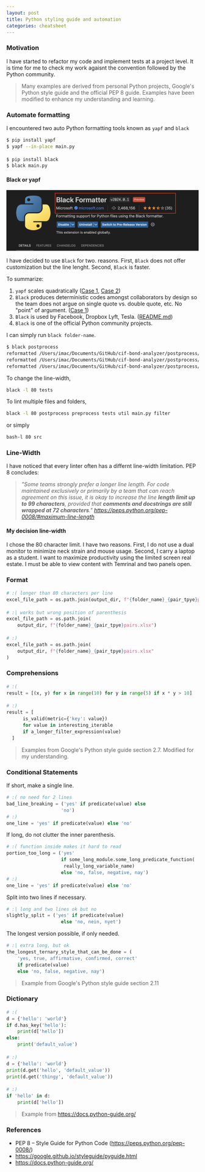 ```yaml
---
layout: post
title: Python styling guide and automation
categories: cheatsheet
---
```


### Motivation

I have started to refactor my code and implement tests at a project level. It is time for me to check my work agaisnt the convention followed by the Python community.

> Many examples are derived from personal Python projects, Google's Python style guide and the official PEP 8 guide. Examples have been modified to enhance my understanding and learning.

### Automate formatting

I encountered two auto Python formatting tools known as `yapf` and `black`

```bash
$ pip install yapf
$ yapf --in-place main.py

$ pip install black
$ black main.py
```

#### Black or yapf

![Black Python VS Code](/files/blog/2024-03-11-python-styling-guide/1.png)

I have decided to use `Black` for two. reasons. First, `Black` does not offer customization but the line lenght. Second, `Black` is faster.

To summarize:

1. `yapf` scales quadratically ([Case 1](https://github.com/google/yapf/issues/39), [Case 2](https://github.com/google/yapf/issues/264))
2. `Black` produces deterministic codes amongst collaborators by design so the team does not argue on single quote vs. double quote, etc. No "point" of argument. ([Case 1](https://www.reddit.com/r/Python/comments/sidqze/black_vs_yapf_vs/?rdt=61802))
3. `Black` is used by Facebook, Dropbox Lyft, Tesla. ([README.md](https://github.com/psf/black?tab=readme-ov-file))
4. `Black` is one of the official Python community projects.

I can simply run `black folder-name`.

```bash
$ black postprocess 
reformatted /Users/imac/Documents/GitHub/cif-bond-analyzer/postprocess/writer.py
reformatted /Users/imac/Documents/GitHub/cif-bond-analyzer/postprocess/excel.py
reformatted /Users/imac/Documents/GitHub/cif-bond-analyzer/postprocess/histogram.py
```

To change the line-width,

```bash
black -l 80 tests
```

To lint multiple files and folders,

```bash
black -l 80 postprocess preprocess tests util main.py filter
```

or simply 

```bash
bash-l 80 src
```

### Line-Width

I have noticed that every linter often has a differnt line-width limitation. PEP 8 concludes:

> *"Some teams strongly prefer a longer line length. For code maintained exclusively or primarily by a team that can reach agreement on this issue, it is okay to increase the line **length limit up to 99 characters**, provided that **comments and docstrings are still wrapped at 72 characters**." https://peps.python.org/pep-0008/#maximum-line-length*

#### My decision line-width

I chose the 80 character limit. I have two reasons. First, I do not use a dual monitor to minimize neck strain and mouse usage. Second, I carry a laptop as a student. I want to maximize productivity using the limited screen real estate. I must be able to view content with Temrinal and two panels open.


### Format

```python
# :( longer than 80 characters per line
excel_file_path = os.path.join(output_dir, f"{folder_name}_{pair_tpye}pairs.xlsx")

# :| works but wrong position of parenthesis
excel_file_path = os.path.join(
	output_dir, f"{folder_name}_{pair_tpye}pairs.xlsx")

# :) 
excel_file_path = os.path.join(
	output_dir, f"{folder_name}_{pair_tpye}pairs.xlsx"
)
```


### Comprehensions

```python
# :(
result = [(x, y) for x in range(10) for y in range(5) if x * y > 10]

# :)
result = [
      is_valid(metric={'key': value})
      for value in interesting_iterable
      if a_longer_filter_expression(value)
  ]
```

> Examples from Google's Python style guide section 2.7. Modified for my understanding.

### Conditional Statements

If short, make a single line.

```python
# :( no need for 2 lines
bad_line_breaking = ('yes' if predicate(value) else
                    'no')
# :) 
one_line = 'yes' if predicate(value) else 'no'
```

If long, do not clutter the inner parenthesis.

```python
# :( function inside makes it hard to read
portion_too_long = ('yes'
                    if some_long_module.some_long_predicate_function(
                     really_long_variable_name)
                    else 'no, false, negative, nay')
# :)
one_line = 'yes' if predicate(value) else 'no'
```

Split into two lines if necessary.

```python
# :| long and two lines ok but no
slightly_split = ('yes' if predicate(value)
                    else 'no, nein, nyet')
```

The longest version possible, if only needed.

```python
# :| extra long, but ok
the_longest_ternary_style_that_can_be_done = (
    'yes, true, affirmative, confirmed, correct'
    if predicate(value)
    else 'no, false, negative, nay')
```

> Example from Google's Python style guide section 2.11


### Dictionary

```python
# :(
d = {'hello': 'world'}
if d.has_key('hello'):
    print(d['hello'])  
else:
    print('default_value')

# :)
d = {'hello': 'world'}
print(d.get('hello', 'default_value')) 
print(d.get('thingy', 'default_value'))

# :)
if 'hello' in d:
    print(d['hello'])
```

> Example from https://docs.python-guide.org/

### References

- PEP 8 – Style Guide for Python Code (https://peps.python.org/pep-0008/)
- https://google.github.io/styleguide/pyguide.html
- https://docs.python-guide.org/